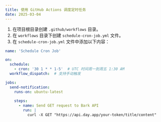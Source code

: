 ```yaml
---
title: 使用 GitHub Actions 调度定时任务
date: 2025-03-04
---
```


1. 在项目根目录创建 `.github/workflows` 目录。
2. 在 `workflows` 目录下创建 `schedule-cron-job.yml` 文件。
3. 在 `schedule-cron-job.yml` 文件中添加以下内容：

```yaml
name: 'Schedule Cron Job'

on:
  schedule:
    - cron: '30 1 * * 1-5'  # UTC 时间周一到周五 1:30 AM
  workflow_dispatch:  # 支持手动触发

jobs:
  send-notification:
    runs-on: ubuntu-latest
    
    steps:
      - name: Send GET request to Bark API
        run: |
          curl -X GET "https://api.day.app/your-token/title/content" 
```









